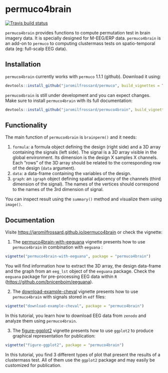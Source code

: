 
<!-- README.md is generated from README.Rmd. Please edit that file -->

# permuco4brain

<!-- badges: start -->

[![Travis build
status](https://travis-ci.org/jaromilfrossard/permuco4brain.svg?branch=master)](https://travis-ci.org/jaromilfrossard/permuco4brain)
<!-- badges: end -->

`permuco4brain` provides functions to compute permutation test in brain
imagery data. It is specially designed for M-EEG/ERP data.
`permuco4brain` is an add-on to `permuco` to computing clustermass tests
on spatio-temporal data (eg: full-scalp EEG data).

## Installation

`permuco4brain` currently works with `permuco` 1.1.1 (github). Download
it using:

``` r
devtools::install_github("jaromilfrossard/permuco", build_vignettes = TRUE)
```

`permuco4brain` is still under development and you can expect changes.
Make sure to install `permuco4brain` with its full documentation:

``` r
devtools::install_github("jaromilfrossard/permuco4brain", build_vignettes = TRUE)
```

## Functionality

The main function of `permuco4brain` is `brainperm()` and it needs:

1.  `formula`: a formula object defining the design (right side) and a
    3D array containing the signals (left side). The signal is a 3D
    array visible in the global environment. Its dimension is the design
    X samples X channels. Each “rows” of the 3D array should be related
    to the corresponding row of the design (`data` argument).
2.  `data`: a data-frame containing the variables of the design.
3.  `graph`: an `igraph` object defining spatial adjacency of the
    channels (third dimension of the signal). The names of the vertices
    should correspond to the names of the 3rd dimension of signal.

You can inspect result using the `summary()` method and visualize them
using `image()`.

## Documentation

Visite <https://jaromilfrossard.github.io/permuco4brain> or check the
vignette:

1.  The
    [permuco4brain-with-eeguana](https://jaromilfrossard.github.io/permuco4brain/articles/permuco4brain-with-eeguana.html)
    vignette presents how to use `permuco4brain` in combination with
    `eeguana` :

<!-- end list -->

``` r
vignette("permuco4brain-with-eeguana", package = "permuco4brain")
```

You will find information how to extract the 3D array, the design
data-frame and the graph from an `eeg_lst` object of the `eeguana`
package. Check the `eeguana` package for pre-processing EEG data within
`R` (<https://github.com/bnicenboim/eeguana>).

2.  The
    [download-example-cheval](https://jaromilfrossard.github.io/permuco4brain/articles/download-example-cheval.html)
    vignette presents how to use `permuco4brain` with signals stored in
    `edf` files:

<!-- end list -->

``` r
vignette("download-example-cheval", package = "permuco4brain")
```

In this tutorial, you learn how to download EEG data from `zenodo` and
analyze them using `permuco4brain`.

3.  The
    [figure-ggplot2](https://jaromilfrossard.github.io/permuco4brain/articles/figure-ggplot2.html)
    vignette presents how to use `ggplot2` to produce graphical
    representation for publication:

<!-- end list -->

``` r
vignette("figure-ggplot2", package = "permuco4brain")
```

In this tutorial, you find 3 different types of plot that present the
results of a clustermass test. All of them use the `ggplot2` package and
may easily be customized for publication.
